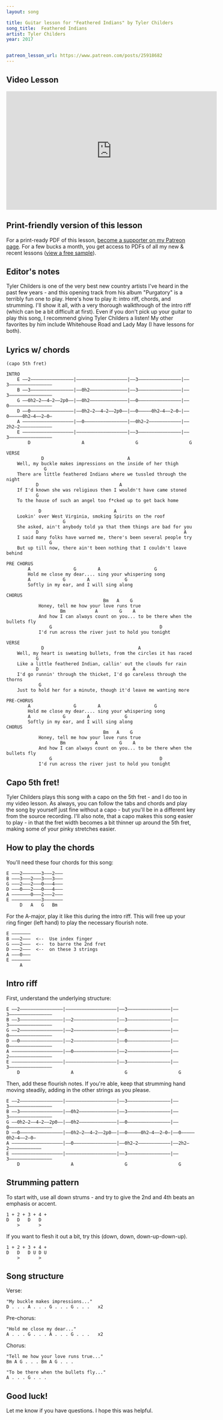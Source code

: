 ```yaml
---
layout: song

title: Guitar lesson for "Feathered Indians" by Tyler Childers
song_title:  Feathered Indians
artist: Tyler Childers
year: 2017


patreon_lesson_url: https://www.patreon.com/posts/25918682
---
```


## Video Lesson

<iframe width="560" height="315" src="https://www.youtube.com/embed/v1JPceBN_ec?showinfo=0" frameborder="0" allowfullscreen></iframe>

## Print-friendly version of this lesson

For a print-ready PDF of this lesson, [become a supporter on my Patreon page](https://www.patreon.com/posts/25918682). For a few bucks a month, you get access to PDFs of all my new & recent lessons ([view a free sample](http://playsongnotes.com/downloads)).

## Editor's notes

Tyler Childers is one of the very best new country artists I've heard in the past few years - and this opening track from his album "Purgatory" is a terribly fun one to play. Here's how to play it: intro riff, chords, and strumming. I'll show it all, with a very thorough walkthrough of the intro riff (which can be a bit difficult at first). Even if you don't pick up your guitar to play this song, I recommend giving Tyler Childers a listen! My other favorites by him include Whitehouse Road and Lady May (I have lessons for both).

## Lyrics w/ chords

    (capo 5th fret)

    INTRO
        E ––2––––––––––––––––|–––––––––––––––––––|––3––––––––––––––––|––3––––––––––––––––
        B ––3––––––––––––––––|––0h2––––––––––––––|––3––––––––––––––––|––3––––––––––––––––
        G ––0h2–2––4–2––2p0––|––0h2––––––––––––––|––0––––––––––––––––|––0––––––––––––––––
        D ––0––––––––––––––––|––0h2–2––4–2––2p0––|––0–––––0h2–4––2–0–|––0–––––0h2–4––2–0–
        A –––––––––––––––––––|––0––––––––––––––––|––0h2–2––––––––––––|––2h2–2––––––––––––
        E –––––––––––––––––––|–––––––––––––––––––|––3––––––––––––––––|––3––––––––––––––––
            D                   A                   G                   G                

    VERSE
                 D                               A
        Well, my buckle makes impressions on the inside of her thigh
                  G
        There are little feathered Indians where we tussled through the night
               D                              A
        If I'd known she was religious then I wouldn't have came stoned
               G
        To the house of such an angel too f*cked up to get back home

                D                           A
        Lookin' over West Virginia, smoking Spirits on the roof
                         G
        She asked, ain't anybody told ya that them things are bad for you
               D                                                      A
        I said many folks have warned me, there's been several people try
                    G
        But up till now, there ain't been nothing that I couldn't leave behind

    PRE CHORUS
            A                G        A                    G
            Hold me close my dear.... sing your whispering song
            A            G        A             G
            Softly in my ear, and I will sing along

    CHORUS
                                        Bm   A    G
                Honey, tell me how your love runs true
                        Bm           A        G    A
                And how I can always count on you... to be there when the bullets fly
                    G                                        D
                I'd run across the river just to hold you tonight

    VERSE
                 D                                   A
        Well, my heart is sweating bullets, from the circles it has raced
               G
        Like a little feathered Indian, callin' out the clouds for rain
               D                                   A
        I'd go runnin' through the thicket, I'd go careless through the thorns
                G
        Just to hold her for a minute, though it'd leave me wanting more

    PRE-CHORUS
            A                G        A                    G
            Hold me close my dear.... sing your whispering song
            A            G        A             G
            Softly in my ear, and I will sing along
    CHORUS
                                        Bm   A    G
                Honey, tell me how your love runs true
                        Bm           A        G    A
                And how I can always count on you... to be there when the bullets fly
                    G                                        D
                I'd run across the river just to hold you tonight

## Capo 5th fret!

Tyler Childers plays this song with a capo on the 5th fret - and I do too in my video lesson. As always, you can follow the tabs and chords and play the song by yourself just fine without a capo - but you'll be in a different key from the source recording. I'll also note, that a capo makes this song easier to play - in that the fret width becomes a bit thinner up around the 5th fret, making some of your pinky stretches easier.

## How to play the chords

You'll need these four chords for this song:

    E –––2–––––––3–––2–––
    B –––3–––2–––3–––3–––
    G –––2–––2–––0–––4–––
    D –––0–––2–––0–––4–––
    A –––––––0–––2–––2–––
    E –––––––––––3–––––––
         D   A   G   Bm

For the A-major, play it like this during the intro riff. This will free up your ring finger (left hand) to play the necessary flourish note.

    E –––––––
    B –––2–––  <--  Use index finger
    G –––2–––  <--  to barre the 2nd fret
    D –––2–––  <--  on these 3 strings
    A –––0–––
    E –––––––
         A

## Intro riff

First, understand the underlying structure:

    E ––2––––––––––––––––|–––––––––––––––––––|––3––––––––––––––––|––3––––––––––––––––
    B ––3––––––––––––––––|––2––––––––––––––––|––3––––––––––––––––|––3––––––––––––––––
    G ––2––––––––––––––––|––2––––––––––––––––|––0––––––––––––––––|––0––––––––––––––––
    D ––0––––––––––––––––|––2––––––––––––––––|––0––––––––––––––––|––0––––––––––––––––
    A –––––––––––––––––––|––0––––––––––––––––|––2––––––––––––––––|––2––––––––––––––––
    E –––––––––––––––––––|–––––––––––––––––––|––3––––––––––––––––|––3––––––––––––––––
        D                   A                   G                   G

Then, add these flourish notes. If you're able, keep that strumming hand moving steadily, adding in the other strings as you please.

    E ––2––––––––––––––––|–––––––––––––––––––|––3––––––––––––––––|––3––––––––––––––––
    B ––3––––––––––––––––|––0h2––––––––––––––|––3––––––––––––––––|––3––––––––––––––––
    G ––0h2–2––4–2––2p0––|––0h2––––––––––––––|––0––––––––––––––––|––0––––––––––––––––
    D ––0––––––––––––––––|––0h2–2––4–2––2p0––|––0–––––0h2–4––2–0–|––0–––––0h2–4––2–0–
    A –––––––––––––––––––|––0––––––––––––––––|––0h2–2––––––––––––|––2h2–2––––––––––––
    E –––––––––––––––––––|–––––––––––––––––––|––3––––––––––––––––|––3––––––––––––––––
        D                   A                   G                   G                

## Strumming pattern

To start with, use all down strums - and try to give the 2nd and 4th beats an emphasis or accent.

    1 + 2 + 3 + 4 +
    D   D   D   D  
        >       >

If you want to flesh it out a bit, try this (down, down, down-up-down-up).

    1 + 2 + 3 + 4 +
    D   D   D U D U
        >       >

## Song structure

Verse:

    "My buckle makes impressions..."
    D . . . A . . . G . . . G . . .   x2

Pre-chorus:

    "Hold me close my dear..."
    A . . . G . . . A . . . G . . .   x2

Chorus:

    "Tell me how your love runs true..."
    Bm A G . . . Bm A G . . .

    "To be there when the bullets fly..."
    A . . . G . . .

## Good luck!

Let me know if you have questions. I hope this was helpful.
